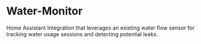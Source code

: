 # Water-Monitor
Home Assistant Integration that leverages an existing water flow sensor for tracking water usage sessions and detecting potential leaks.
